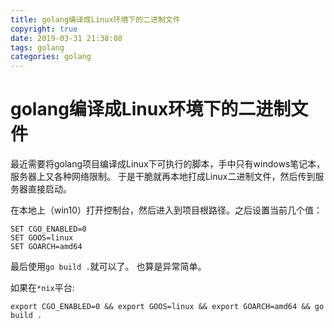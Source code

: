 ```yaml
---
title: golang编译成Linux环境下的二进制文件
copyright: true
date: 2019-03-31 21:38:08
tags: golang
categories: golang
---
```


# golang编译成Linux环境下的二进制文件

最近需要将golang项目编译成Linux下可执行的脚本，手中只有windows笔记本，服务器上又各种网络限制。
于是干脆就再本地打成Linux二进制文件，然后传到服务器直接启动。

在本地上（win10）打开控制台，然后进入到项目根路径。之后设置当前几个值：

```
SET CGO_ENABLED=0
SET GOOS=linux 
SET GOARCH=amd64

```

最后使用`go build .`就可以了。 也算是异常简单。

如果在`*nix`平台:

`export CGO_ENABLED=0 && export GOOS=linux && export GOARCH=amd64 && go build .`